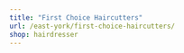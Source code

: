 ```yaml
---
title: "First Choice Haircutters"
url: /east-york/first-choice-haircutters/
shop: hairdresser
---
```

